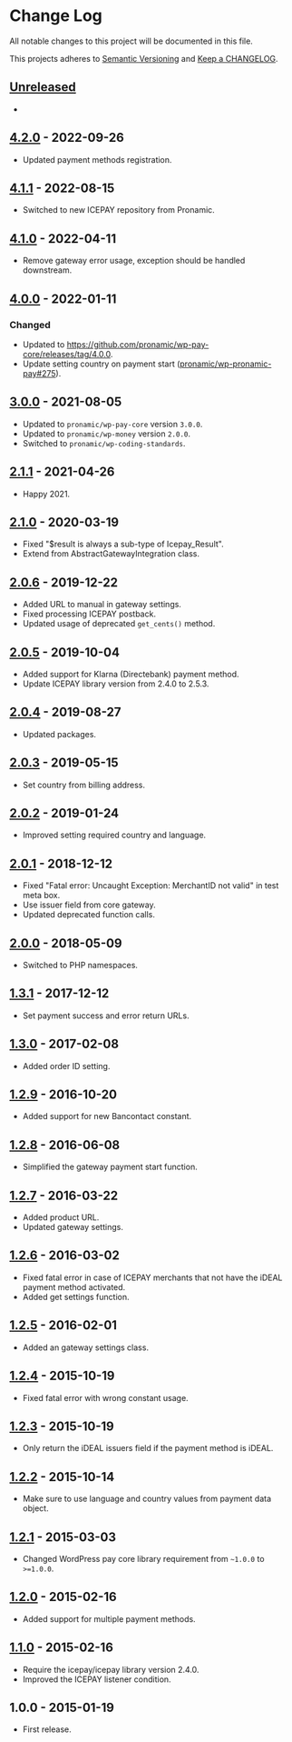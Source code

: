 # Change Log

All notable changes to this project will be documented in this file.

This projects adheres to [Semantic Versioning](http://semver.org/) and [Keep a CHANGELOG](http://keepachangelog.com/).

## [Unreleased][unreleased]
-

## [4.2.0] - 2022-09-26
- Updated payment methods registration.

## [4.1.1] - 2022-08-15
- Switched to new ICEPAY repository from Pronamic.

## [4.1.0] - 2022-04-11
- Remove gateway error usage, exception should be handled downstream.

## [4.0.0] - 2022-01-11
### Changed
- Updated to https://github.com/pronamic/wp-pay-core/releases/tag/4.0.0.
- Update setting country on payment start ([pronamic/wp-pronamic-pay#275](https://github.com/pronamic/wp-pronamic-pay/issues/275)).

## [3.0.0] - 2021-08-05
- Updated to `pronamic/wp-pay-core`  version `3.0.0`.
- Updated to `pronamic/wp-money`  version `2.0.0`.
- Switched to `pronamic/wp-coding-standards`.

## [2.1.1] - 2021-04-26
- Happy 2021.

## [2.1.0] - 2020-03-19
- Fixed "$result is always a sub-type of Icepay_Result".
- Extend from AbstractGatewayIntegration class.

## [2.0.6] - 2019-12-22
- Added URL to manual in gateway settings.
- Fixed processing ICEPAY postback.
- Updated usage of deprecated `get_cents()` method.

## [2.0.5] - 2019-10-04
- Added support for Klarna (Directebank) payment method.
- Update ICEPAY library version from 2.4.0 to 2.5.3.

## [2.0.4] - 2019-08-27
- Updated packages.

## [2.0.3] - 2019-05-15
- Set country from billing address.

## [2.0.2] - 2019-01-24
- Improved setting required country and language.

## [2.0.1] - 2018-12-12
- Fixed "Fatal error: Uncaught Exception: MerchantID not valid" in test meta box.
- Use issuer field from core gateway.
- Updated deprecated function calls.

## [2.0.0] - 2018-05-09
- Switched to PHP namespaces.

## [1.3.1] - 2017-12-12
- Set payment success and error return URLs.

## [1.3.0] - 2017-02-08
- Added order ID setting.

## [1.2.9] - 2016-10-20
- Added support for new Bancontact constant.

## [1.2.8] - 2016-06-08
- Simplified the gateway payment start function.

## [1.2.7] - 2016-03-22
- Added product URL.
- Updated gateway settings.

## [1.2.6] - 2016-03-02
- Fixed fatal error in case of ICEPAY merchants that not have the iDEAL payment method activated.
- Added get settings function.

## [1.2.5] - 2016-02-01
- Added an gateway settings class.

## [1.2.4] - 2015-10-19
- Fixed fatal error with wrong constant usage.

## [1.2.3] - 2015-10-19
- Only return the iDEAL issuers field if the payment method is iDEAL.

## [1.2.2] - 2015-10-14
- Make sure to use language and country values from payment data object.

## [1.2.1] - 2015-03-03
- Changed WordPress pay core library requirement from `~1.0.0` to `>=1.0.0`.

## [1.2.0] - 2015-02-16
- Added support for multiple payment methods.

## [1.1.0] - 2015-02-16
- Require the icepay/icepay library version 2.4.0.
- Improved the ICEPAY listener condition.

## 1.0.0 - 2015-01-19
- First release.

[unreleased]: https://github.com/pronamic/wp-pronamic-pay-icepay/compare/4.2.0...HEAD
[4.2.0]: https://github.com/pronamic/wp-pronamic-pay-icepay/compare/4.1.1...4.2.0
[4.1.1]: https://github.com/pronamic/wp-pronamic-pay-icepay/compare/4.1.0...4.1.1
[4.1.0]: https://github.com/wp-pay-gateways/icepay/compare/4.0.0...4.1.0
[4.0.0]: https://github.com/wp-pay-gateways/icepay/compare/3.0.0...4.0.0
[3.0.0]: https://github.com/wp-pay-gateways/icepay/compare/2.1.0...3.0.0
[2.1.1]: https://github.com/wp-pay-gateways/icepay/compare/2.1.0...2.1.1
[2.1.0]: https://github.com/wp-pay-gateways/icepay/compare/2.0.6...2.1.0
[2.0.6]: https://github.com/wp-pay-gateways/icepay/compare/2.0.5...2.0.6
[2.0.5]: https://github.com/wp-pay-gateways/icepay/compare/2.0.4...2.0.5
[2.0.4]: https://github.com/wp-pay-gateways/icepay/compare/2.0.3...2.0.4
[2.0.3]: https://github.com/wp-pay-gateways/icepay/compare/2.0.2...2.0.3
[2.0.2]: https://github.com/wp-pay-gateways/icepay/compare/2.0.1...2.0.2
[2.0.1]: https://github.com/wp-pay-gateways/icepay/compare/2.0.0...2.0.1
[2.0.0]: https://github.com/wp-pay-gateways/icepay/compare/1.3.1...2.0.0
[1.3.1]: https://github.com/wp-pay-gateways/icepay/compare/1.3.0...1.3.1
[1.3.0]: https://github.com/wp-pay-gateways/icepay/compare/1.2.9...1.3.0
[1.2.9]: https://github.com/wp-pay-gateways/icepay/compare/1.2.8...1.2.9
[1.2.8]: https://github.com/wp-pay-gateways/icepay/compare/1.2.7...1.2.8
[1.2.7]: https://github.com/wp-pay-gateways/icepay/compare/1.2.6...1.2.7
[1.2.6]: https://github.com/wp-pay-gateways/icepay/compare/1.2.5...1.2.6
[1.2.5]: https://github.com/wp-pay-gateways/icepay/compare/1.2.4...1.2.5
[1.2.4]: https://github.com/wp-pay-gateways/icepay/compare/1.2.3...1.2.4
[1.2.3]: https://github.com/wp-pay-gateways/icepay/compare/1.2.2...1.2.3
[1.2.2]: https://github.com/wp-pay-gateways/icepay/compare/1.2.1...1.2.2
[1.2.1]: https://github.com/wp-pay-gateways/icepay/compare/1.2.0...1.2.1
[1.2.0]: https://github.com/wp-pay-gateways/icepay/compare/1.1.0...1.2.0
[1.1.0]: https://github.com/wp-pay-gateways/icepay/compare/1.0.0...1.1.0
